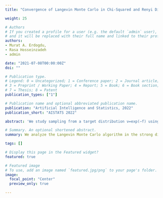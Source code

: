 ```yaml
---
title: "Convergence of Langevin Monte Carlo in Chi-Squared and Renyi Divergence"

weight: 25

# Authors
# If you created a profile for a user (e.g. the default `admin` user), write the username (folder name) here 
# and it will be replaced with their full name and linked to their profile.
authors:
- Murat A. Erdogdu,
- Rasa Hosseinzadeh
- admin

date: "2021-07-08T00:00:00Z"
doi: ""

# Publication type.
# Legend: 0 = Uncategorized; 1 = Conference paper; 2 = Journal article;
# 3 = Preprint / Working Paper; 4 = Report; 5 = Book; 6 = Book section;
# 7 = Thesis; 8 = Patent
publication_types: ["1"]

# Publication name and optional abbreviated publication name.
publication: "Artificial Intelligence and Statistics, 2022"
publication_short: "AISTATS 2022"

abstract: 'We study sampling from a target distribution ν=exp(−f) using the unadjusted Langevin Monte Carlo (LMC) algorithm when the potential f satisfies a strong dissipativity condition and it is first-order smooth with a Lipschitz gradient. We prove that, initialized with a Gaussian random vector that has sufficiently small variance, iterating the LMC algorithm for O(λ2dϵ^(−1)) steps is sufficient to reach ϵ-neighborhood of the target in both Chi-squared and Renyi divergence, where λ is the logarithmic Sobolev constant of ν. Our results do not require warm-start to deal with the exponential dimension dependency in Chi-squared divergence at initialization. In particular, for strongly convex and first-order smooth potentials, we show that the LMC algorithm achieves the rate estimate O(dϵ^{−1}) which improves the previously known rates in both of these metrics, under the same assumptions. Translating this rate to other metrics, our results also recover the state-of-the-art rate estimates in KL divergence, total variation and 2-Wasserstein distance in the same setup. Finally, as we rely on the logarithmic Sobolev inequality, our framework covers a range of non-convex potentials that are first-order smooth and exhibit strong convexity outside of a compact region.'

# Summary. An optional shortened abstract.
summary: We analyze the Langevin Monte Carlo algorithm in the strong divergence measures of Renyi and Chi-Square, and obtain improved rates under the log-Sobolev inequality. In contrast to prior work, our assumptions permit some non-convex potentials, such as those that are strongly convex outside a compact set. 

tags: []

# Display this page in the Featured widget?
featured: true

# Featured image
# To use, add an image named `featured.jpg/png` to your page's folder. 
image:
  focal_point: "Center"
  preview_only: true

---
```


